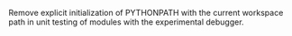 Remove explicit initialization of PYTHONPATH with the current workspace path in unit testing of modules with the experimental debugger.
